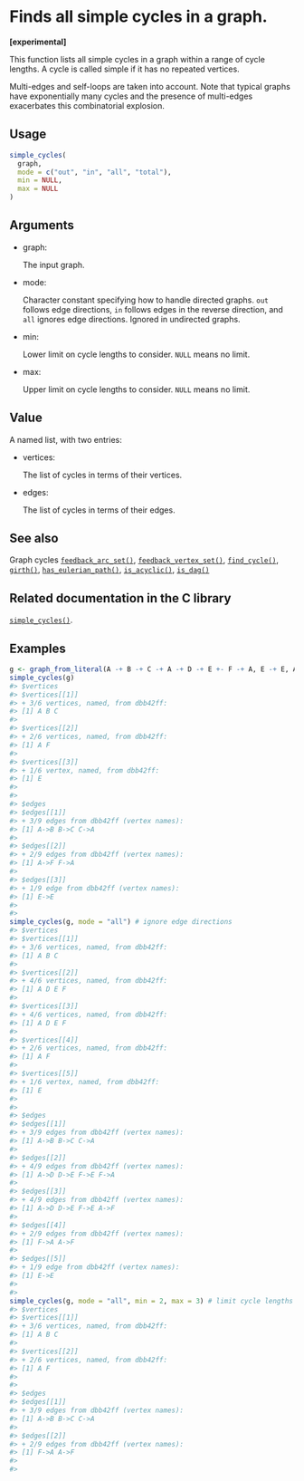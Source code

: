 # Finds all simple cycles in a graph.

**\[experimental\]**

This function lists all simple cycles in a graph within a range of cycle
lengths. A cycle is called simple if it has no repeated vertices.

Multi-edges and self-loops are taken into account. Note that typical
graphs have exponentially many cycles and the presence of multi-edges
exacerbates this combinatorial explosion.

## Usage

``` r
simple_cycles(
  graph,
  mode = c("out", "in", "all", "total"),
  min = NULL,
  max = NULL
)
```

## Arguments

- graph:

  The input graph.

- mode:

  Character constant specifying how to handle directed graphs. `out`
  follows edge directions, `in` follows edges in the reverse direction,
  and `all` ignores edge directions. Ignored in undirected graphs.

- min:

  Lower limit on cycle lengths to consider. `NULL` means no limit.

- max:

  Upper limit on cycle lengths to consider. `NULL` means no limit.

## Value

A named list, with two entries:

- vertices:

  The list of cycles in terms of their vertices.

- edges:

  The list of cycles in terms of their edges.

## See also

Graph cycles
[`feedback_arc_set()`](https://r.igraph.org/reference/feedback_arc_set.md),
[`feedback_vertex_set()`](https://r.igraph.org/reference/feedback_vertex_set.md),
[`find_cycle()`](https://r.igraph.org/reference/find_cycle.md),
[`girth()`](https://r.igraph.org/reference/girth.md),
[`has_eulerian_path()`](https://r.igraph.org/reference/has_eulerian_path.md),
[`is_acyclic()`](https://r.igraph.org/reference/is_acyclic.md),
[`is_dag()`](https://r.igraph.org/reference/is_dag.md)

## Related documentation in the C library

[`simple_cycles()`](https://igraph.org/c/html/latest/igraph-Cycles.html#igraph_simple_cycles).

## Examples

``` r
g <- graph_from_literal(A -+ B -+ C -+ A -+ D -+ E +- F -+ A, E -+ E, A -+ F, simplify = FALSE)
simple_cycles(g)
#> $vertices
#> $vertices[[1]]
#> + 3/6 vertices, named, from dbb42ff:
#> [1] A B C
#> 
#> $vertices[[2]]
#> + 2/6 vertices, named, from dbb42ff:
#> [1] A F
#> 
#> $vertices[[3]]
#> + 1/6 vertex, named, from dbb42ff:
#> [1] E
#> 
#> 
#> $edges
#> $edges[[1]]
#> + 3/9 edges from dbb42ff (vertex names):
#> [1] A->B B->C C->A
#> 
#> $edges[[2]]
#> + 2/9 edges from dbb42ff (vertex names):
#> [1] A->F F->A
#> 
#> $edges[[3]]
#> + 1/9 edge from dbb42ff (vertex names):
#> [1] E->E
#> 
#> 
simple_cycles(g, mode = "all") # ignore edge directions
#> $vertices
#> $vertices[[1]]
#> + 3/6 vertices, named, from dbb42ff:
#> [1] A B C
#> 
#> $vertices[[2]]
#> + 4/6 vertices, named, from dbb42ff:
#> [1] A D E F
#> 
#> $vertices[[3]]
#> + 4/6 vertices, named, from dbb42ff:
#> [1] A D E F
#> 
#> $vertices[[4]]
#> + 2/6 vertices, named, from dbb42ff:
#> [1] A F
#> 
#> $vertices[[5]]
#> + 1/6 vertex, named, from dbb42ff:
#> [1] E
#> 
#> 
#> $edges
#> $edges[[1]]
#> + 3/9 edges from dbb42ff (vertex names):
#> [1] A->B B->C C->A
#> 
#> $edges[[2]]
#> + 4/9 edges from dbb42ff (vertex names):
#> [1] A->D D->E F->E F->A
#> 
#> $edges[[3]]
#> + 4/9 edges from dbb42ff (vertex names):
#> [1] A->D D->E F->E A->F
#> 
#> $edges[[4]]
#> + 2/9 edges from dbb42ff (vertex names):
#> [1] F->A A->F
#> 
#> $edges[[5]]
#> + 1/9 edge from dbb42ff (vertex names):
#> [1] E->E
#> 
#> 
simple_cycles(g, mode = "all", min = 2, max = 3) # limit cycle lengths
#> $vertices
#> $vertices[[1]]
#> + 3/6 vertices, named, from dbb42ff:
#> [1] A B C
#> 
#> $vertices[[2]]
#> + 2/6 vertices, named, from dbb42ff:
#> [1] A F
#> 
#> 
#> $edges
#> $edges[[1]]
#> + 3/9 edges from dbb42ff (vertex names):
#> [1] A->B B->C C->A
#> 
#> $edges[[2]]
#> + 2/9 edges from dbb42ff (vertex names):
#> [1] F->A A->F
#> 
#> 
```
